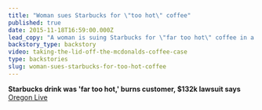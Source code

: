 ```yaml
---
title: "Woman sues Starbucks for \"too hot\" coffee"
published: true
date: 2015-11-18T16:59:00.000Z
lead_copy: "A woman is suing Starbucks for \"far too hot\" coffee in a $132k lawsuit. Sounds ridiculous, but don\'t forget the backstory on the McDonald\'s coffee lawsuit: "
backstory_type: backstory
video: taking-the-lid-off-the-mcdonalds-coffee-case
type: backstories
slug: woman-sues-starbucks-for-too-hot-coffee
---
```


**Starbucks drink was 'far too hot,' burns customer, $132k lawsuit says**
[Oregon Live](http://www.oregonlive.com/gresham/index.ssf/2015/11/starbucks_drink_was_far_too_ho.html)

